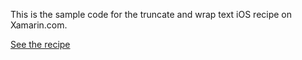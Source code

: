 This is the sample code for the truncate and wrap text iOS recipe on Xamarin.com.

[See the recipe](http://developer.xamarin.com/recipes/ios/standard_controls/labels/uilabel-truncate-wrap-text/)
